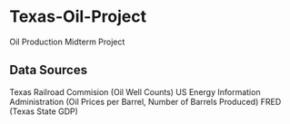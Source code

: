 # Texas-Oil-Project
Oil Production Midterm Project
## Data Sources
Texas Railroad Commision (Oil Well Counts)
US Energy Information Administration (Oil Prices per Barrel, Number of Barrels Produced)
FRED (Texas State GDP)